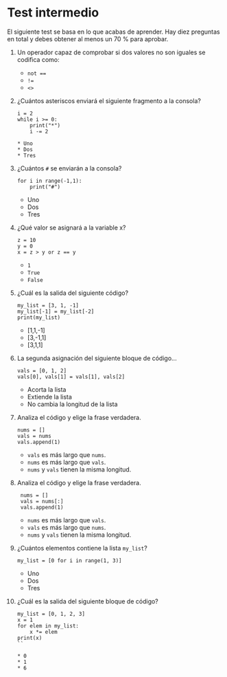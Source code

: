 # Test intermedio

El siguiente test se basa en lo que acabas de aprender. Hay diez preguntas en total y debes obtener al menos un 70 % para aprobar.

1. Un operador capaz de comprobar si dos valores no son iguales se codifica como:

    * `not ==`
    * `!=`
    * `<>`

2. ¿Cuántos asteriscos enviará el siguiente fragmento a la consola?

    ```
    i = 2
    while i >= 0:
        print("*")
        i -= 2

    * Uno
    * Dos
    * Tres

3. ¿Cuántos `#` se enviarán a la consola?

    ```
    for i in range(-1,1):
        print("#")
    ```

    * Uno
    * Dos
    * Tres

4. ¿Qué valor se asignará a la variable x?

    ```
    z = 10
    y = 0
    x = z > y or z == y
    ```

    * `1`
    * `True`
    * `False`

5. ¿Cuál es la salida del siguiente código?

    ```
    my_list = [3, 1, -1]
    my_list[-1] = my_list[-2]
    print(my_list)
    ```

    * [1,1,-1]
    * [3,-1,1]
    * [3,1,1]

6. La segunda asignación del siguiente bloque de código...

    ```
    vals = [0, 1, 2]
    vals[0], vals[1] = vals[1], vals[2]
    ```

    * Acorta la lista
    * Extiende la lista
    * No cambia la longitud de la lista

7. Analiza el código y elige la frase verdadera.

    ```
    nums = []
    vals = nums
    vals.append(1)
    ```

    * `vals` es más largo que `nums`.
    * `nums` es más largo que `vals`.
    * `nums` y `vals` tienen la misma longitud.

8. Analiza el código y elige la frase verdadera.

   ```
    nums = []
    vals = nums[:]
    vals.append(1)
    ```

    * `nums` es más largo que `vals`.
    * `vals` es más largo que `nums`.
    * `nums` y `vals` tienen la misma longitud.


9. ¿Cuántos elementos contiene la lista `my_list`?

    ```
    my_list = [0 for i in range(1, 3)]
    ```

    * Uno
    * Dos
    * Tres

10. ¿Cuál es la salida del siguiente bloque de código?

    ```
    my_list = [0, 1, 2, 3]
    x = 1
    for elem in my_list:
        x *= elem
    print(x)
    ``

    * 0
    * 1
    * 6
